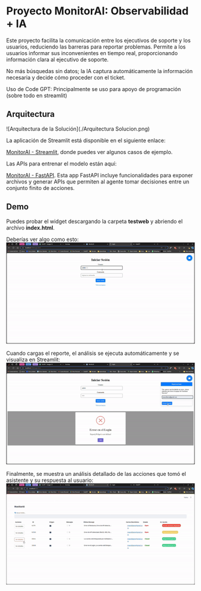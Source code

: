 # Proyecto MonitorAI: Observabilidad + IA

Este proyecto facilita la comunicación entre los ejecutivos de soporte y los usuarios, reduciendo las barreras para reportar problemas. Permite a los usuarios informar sus inconvenientes en tiempo real, proporcionando información clara al ejecutivo de soporte.

No más búsquedas sin datos; la IA captura automáticamente la información necesaria y decide cómo proceder con el ticket.

Uso de Code GPT:
Principalmente se uso para apoyo de programación (sobre todo en streamlit)
## Arquitectura

![Arquitectura de la Solución](./Arquitectura Solucion.png)

La aplicación de Streamlit está disponible en el siguiente enlace:

[MonitorAI - Streamlit](http://192.241.152.4:8501/), donde puedes ver algunos casos de ejemplo.

Las APIs para entrenar el modelo están aquí:

[MonitorAI - FastAPI](http://192.241.152.4:4000/docs). Esta app FastAPI incluye funcionalidades para exponer archivos y generar APIs que permiten al agente tomar decisiones entre un conjunto finito de acciones.

## Demo

Puedes probar el widget descargando la carpeta **testweb** y abriendo el archivo **index.html**.

Deberías ver algo como esto:  
![Widget](./video1.gif)

Cuando cargas el reporte, el análisis se ejecuta automáticamente y se visualiza en Streamlit:  
![Widget](./video2.gif)

Finalmente, se muestra un análisis detallado de las acciones que tomó el asistente y su respuesta al usuario:  
![Widget](./video3.gif)
